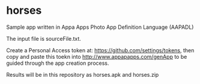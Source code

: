 # horses
Sample app written in Appa Apps Photo App Definition Language (AAPADL)

The input file is sourceFile.txt.

Create a Personal Access token at: https://github.com/settings/tokens, then copy and paste this toekn into http://www.appapapps.com/genApp to be guided through the app creation process.

Results will be in this repository as horses.apk and horses.zip 
